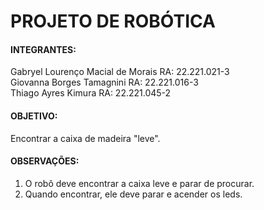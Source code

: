 # PROJETO DE ROBÓTICA

#### INTEGRANTES:
Gabryel Lourenço Macial de Morais   RA: 22.221.021-3
<br>
Giovanna Borges Tamagnini           RA: 22.221.016-3
<br>
Thiago Ayres Kimura                 RA:  22.221.045-2

#### OBJETIVO:

Encontrar a caixa de madeira "leve".

#### OBSERVAÇÕES:

1. O robô deve encontrar a caixa leve e parar de procurar.
2. Quando encontrar, ele deve parar e acender os leds.
